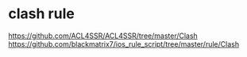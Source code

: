 # clash rule

https://github.com/ACL4SSR/ACL4SSR/tree/master/Clash
https://github.com/blackmatrix7/ios_rule_script/tree/master/rule/Clash
